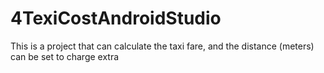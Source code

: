 # 4TexiCostAndroidStudio
This is a project that can calculate the taxi fare, and the distance (meters) can be set to charge extra
